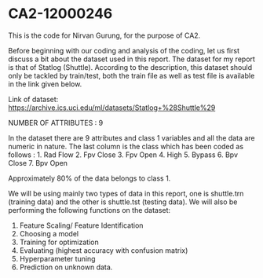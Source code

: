 # CA2-12000246
This is the code for Nirvan Gurung, for the purpose of CA2.

Before beginning with our coding and analysis of the coding, let us first discuss a bit about the dataset used in this report. The dataset for my report is that of Statlog (Shuttle). According to the description, this dataset should only be tackled by train/test, both the train file as well as test file is available in the link given below.

Link of dataset: https://archive.ics.uci.edu/ml/datasets/Statlog+%28Shuttle%29

NUMBER OF ATTRIBUTES : 9

In the dataset there are 9 attributes and class 1 variables and all the data are numeric in nature. The last column is the class which has been 
coded as follows :
        1. Rad Flow
        2. Fpv Close
        3. Fpv Open
        4. High
        5. Bypass
        6. Bpv Close
        7. Bpv Open
        
Approximately 80% of the data belongs to class 1.

We will be using mainly two types of data in this report, one is shuttle.trn (training data) and the other is shuttle.tst (testing data). We will also be performing the following functions on the dataset: 

1.	Feature Scaling/ Feature Identification
2.	Choosing a model
3.	Training for optimization
4.	Evaluating (highest accuracy with confusion matrix)
5.	Hyperparameter tuning
6.	Prediction on unknown data.
